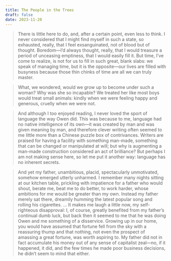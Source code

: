 ```yaml
---
title: The People in the Trees
draft: false
date: 2023-11-20
---
```


>There is little here to do, and, after a certain point, even less to think. I never considered that I might find myself in such a state, so exhausted, really, that I feel exsanguinated, not of blood but of thought. Boredom—I’d always thought, really, that I would treasure a period of unceasing emptiness, that I would easily fill it. But time, I’ve come to realize, is not for us to fill in such great, blank slabs: we speak of managing time, but it is the opposite—our lives are filled with busyness because those thin chinks of time are all we can truly master.

>What, we wondered, would we grow up to become under such a woman? Why was she so incapable? We treated her like most boys would treat small animals: kindly when we were feeling happy and generous, cruelly when we were not.

>And although I too enjoyed reading, I never loved the sport of language the way Owen did. This was because to me, language had no native intelligence of its own—it was created by man and was given meaning by man, and therefore clever writing often seemed to me little more than a Chinese puzzle box of contrivances. Writers are praised for having a facility with something man-made, something that can be changed or manipulated at will; but why is augmenting a man-made construction considered an act of brilliance? But perhaps I am not making sense here, so let me put it another way: language has no inherent secrets.

>And yet my father, unambitious, placid, spectacularly unmotivated, somehow emerged utterly unharmed. I remember many nights sitting at our kitchen table, prickling with impatience for a father who would shout, berate me, beat me to do better, to work harder, whose ambitions for me would be greater than my own. Instead my father merely sat there, dreamily humming the latest popular song and rolling his cigarettes.
>...
>It makes me laugh a little now, my self-righteous disapproval: I, of course, greatly benefited from my father’s continual dumb luck, but back then it seemed to me that he was doing Owen and me something of a disservice. Growing up in our home, you would have assumed that fortune fell from the sky with a reassuring thump and that nothing, not even the prospect of amassing a great fortune, was worth aspiring to. My father did not in fact accumulate his money out of any sense of capitalist zeal—no, if it happened, it did, and the few times he made poor business decisions, he didn’t seem to mind that either.
